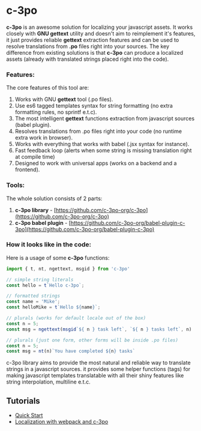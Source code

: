 # c-3po

**c-3po** is an awesome solution for localizing your javascript assets. It works closely with **GNU gettext** utility and doesn't aim to reimplement it's features, it just provides reliable **gettext** extraction features and can be used to resolve translations from **.po** files right into your sources. The key difference from existing solutions is that **c-3po** can produce a localized assets \(already with translated strings placed right into the code\).

### Features:

The core features of this tool are:

1. Works with GNU **gettext** tool \(.po files\).
2. Use es6 tagged templates syntax for string formatting \(no extra formatting rules, no sprintf e.t.c\).
3. The most intelligent **gettext** functions extraction from javascript sources \(babel plugin\).
4. Resolves translations from .po files right into your code \(no runtime extra work in browser\).
5. Works with everything that works with babel \(.jsx syntax for instance\).
6. Fast feedback loop \(alerts when some string is missing translation right at compile time\)
7. Designed to work with universal apps \(works on a backend and a frontend\).

### Tools:

The whole solution consists of 2 parts:

1. **c-3po library** - [https://github.com/c-3po-org/c-3po](https://github.com/c-3po-org/c-3po)
2. **c-3po babel plugin** - [https://github.com/c-3po-org/babel-plugin-c-3po](https://github.com/c-3po-org/babel-plugin-c-3po)

### How it looks like in the code:

Here is a usage of some **c-3po** functions:

```js
import { t, nt, ngettext, msgid } from 'c-3po'

// simple string literals
const hello = t`Hello c-3po`;

// formatted strings
const name = 'Mike';
const helloMike = t`Hello ${name}`;

// plurals (works for default locale out of the box)
const n = 5;
const msg = ngettext(msgid`${ n } task left`, `${ n } tasks left`, n)

// plurals (just one form, other forms will be inside .po files)
const n = 5;
const msg = nt(n)`You have completed ${n} tasks`
```

c-3po library aims to provide the most natural and reliable way to translate strings in a javascript sources. it provides some helper functions \(tags\) for making javascript templates translatable with all their shiny 
features like string interpolation, multiline e.t.c.

## Tutorials
* [Quick Start](https://c-3po.js.org/quick-start.html)
* [Localization with webpack and c-3po](https://c-3po.js.org/localization-with-webpack-and-c-3po.html)

